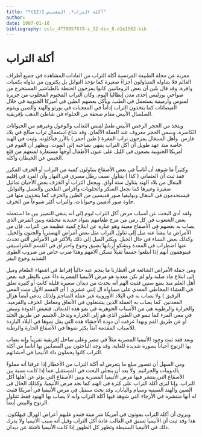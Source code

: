 ```yaml
---
title: "*أكلة التراب*. المقتبس 1(12)"
author: 
date: 1907-01-16
bibliography: oclc_4770057679-i_12-div_8.d1e1562.bib
---
```




#  أكلة التراب 

 معربة عن مجلة  الطبيعة  الفرنسية 
 أكلة التراب من العادات المشاهدة في جميع أطراف العالم فلا يتناوله المتناولون أجزاءً صغيرة كما تؤخذ التوابل بل يكثرون من تناوله بكميات وافرة. وقد قال بلين أن بعض الرومانيين كانوا يمزجون الحنطة بالطباشير المستخرج من ضواحي بوزليس  إحدى  مدن إيطاليا اليوم. وكان التراب المختوم المجلوب من جزيرة لمنوس وأرمينية يستعمل في الطب. ويأكل بعضهم الطين في أميركا الجنوبية في خلال الفيضانات كما يتخذون التراب إداماً في المعجنات في بورتو والهند والصين ويقوم الصلصال الأبيض مقام صحفة من الحلواء في شاطئ الذهب بإفريقية. 

 ويتخذ من الحجر الرخص الأبيض طعمٌ لقنص الثعالب والوعول وغيرهم من الحيوانات الكاسرة. وسمن الحجر معروف عند العملة الألمان. وقد شاع استعمال تراب صالح في بلاد فارس. وأهل السنغال يمزجون تراب المغرة ( طين أحمر ) بالأرز فيأكلونه. وثبت في الهند خاصة منذ عهد طويل أن أكل التراب ينتهي بصاحبه إلى الموت. ويظهر أن القوم في أمريكا الجنوبية يضعون في الليل على عيون الأطفال أوجهاً مستعارة لمنعهم من قلع الجبس عن الحيطان وأكله. 

 وكثيراً ما شوهد أن أناساً في بعض الأصقاع يتناولون كمية من التراب أو الخزف المكرر فقد ثبت أن العثماني ( كذا ) يتناول نصف رطل مصري في النهار وأن الفرد في إقليم البنغال من بلاد الهند يتناول  ستة  أواق. ويجعل التراب أو الخزف   بعض الأحيان تماثيل صغيرة وغيرها كما نجعل السكر والحلويات وأقراص الطحين والعسل والتوابل. فيستخدمون في البنغال وبوليفيا صور قديسين من الطين والخزف كما يتخذون منها في جاوة صور آدميين وحيوانات. والتراب أكثر شيوعاً من الخزف. 

 ولقد أدى البحث عن أسباب مرض آكل التراب ليوم إلى أنه ينبغي التمييز بين ما استعمله بعض الشعوب في كل زمن من مزج طعامهم بمواد حديدية مختلفة وبين المرض الذي يصاب به بعضهم في الأصقاع معينة وهو عبارة عن ابتلاع كمية عظيمة من التراب. فإن من الأمراض ما ينشأ عنه ميل إلى تناول التراب مثل بعض أمراض الهستريا والجنون   والخبل. وكذلك بعض النساء في حال الحبل. ويكثر الميل إلى ذلك بالأكثر في الأمراض التي تحدث عنها اضطراب في المعدة ويشكو أربابها بضيق وجوع واحتراق في القسم الشراسيفي فيتوهمون أنهم إذا ابتلعوا جسماً ثقيلاً تسكن آلامهم وهذا ضرب خاص من ضروب الطوى الشديد وجوع البقر 

 ومن جملة الأمراض الشائعة في أقطارنا ما ينجم عنه حالياً إفراط في اشتهاء الطعام وميل إلى ابتلاع ماد صلبة ولو لم تكن مغذية هو مرض الأنيميا المصرية داءٌ عني بالنظر فيه بعض أهل العلم منذ بضع سنين فثبت الهم أنه يحدث من ديدان صغيرة قليلة كانت أو كثيرة تعلق في الغشاء المخاطي المعدي على مساواة ال  إثني  عشري ( أي القسم الأول منت المعي الرقيق ) ولا يصاب به في البلاد الأوروبية غير عملة المناجم ولذلك يدعى أيضاً هزال المعدنين. كما يصاب به العملة الذين يشتغلون في الأنفاق ومعامل الخزف والقرميد. والحرارة والرطوبة هي من الأسباب الجوهرية في نمو هذه الديدان. فتعيش الدودة وتبيض   في معي المرء كما تنمو في الطين الذي هو إلى الحرارة وتدخل الجسم عن طريق الجلد أو عن طريق الفم وبهذا عرفت أن دودة الأحشاء هذه التي يقل نموها في البلاد الباردة للأسباب المقدمة آنفاً يكثر نموها في الأصقاع الحارة والرطبة. 

 وبعد فقد ثبت وجود الأنيميا المصرية مثلاً في مصر وعلى ساحل إفريقية تقريباً وإنه يصاب بها الزنوج أحياناً بصورة شديدة للغاية. وقد وجد الباحثون بين المصابين بها أناساً من أكلة التراب كانوا يحملون داء الأنيميا في أحشائهم. 

 ومن السهل أن نتصور مبلغ ما يتعرض له أكلة التراب من الأخطار إذا عرفنا أنه مملوءٌ بالدويبات والجراثيم. ولا يعد أن ينجلي البحث في المستقبل عما إذا كانت نسبة بين الأصقاع التي ينتشر فيها مرض الأنيميا المصرية وبين الأصقاع التي يؤثر عن أهلها أكل التراب. وإنا لنرى أكلة التراب على كثرة في الهند كما نجد مرض الأنيميا. وكذلك الحال في الصين والهند الصينية وسيام واليابان. وقد بحث سنتيل في مرض الأنيميا في أمريكا فثبت له أنها منتشرة في الأرجاء التي شوهد فيها أكلة التراب وأنه لا يصاب بها الهنود فقط تتناول الزنوج والبيض أيضاً. 

 ويروى أن أكلة التراب يموتون في أمريكا شر ميتة فتبدو عليهم أعراض الهزال فيهلكون.   هذا وقد ثبت أن الأنيميا تسبق في الغالب عادة أكل التراب وقيل أنه سبب الأنيميا ولا يدرك ذلك في الأنيميا البسيطة وتظهر كل الظهور إذا كانت الأنيميا ناشئة عن ديدان.  
